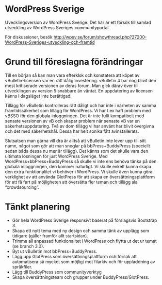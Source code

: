 WordPress Sverige
=================

Uvecklingsversion av WordPress Sverige. Det här är ett försök till samlad utveckling av WordPress Sveriges communityportal. 

För diskussioner, besök http://wpsv.se/forum/showthread.php?27200-WordPress-Sveriges-utveckling-och-framtid

Grund till föreslagna förändringar
==================================

Till en början så kan man vara efterklok och konstatera att köpet av vBulletin-licensen var en rätt dålig investering. vBulletin 4 har nog blivit den mest kritiserade versionen av deras forum. Man gick därav över till utvecklingen av version 5 snabbare än väntat. En uppdatering av licensen känns i dagsläget inte berättigad.

Tillägg för vBulletin kontrolleras rätt dåligt och har inte i närheten av samma framtidssäkerhet som tillägg för WordPress. Vi har t.ex haft problem med vBSSO för den globala inloggningen. Det är inte fullt kompatibelt med senaste versionen av vB och skapar problem när senaste vB var en säkerhetsuppdatering. Två av dom tillägg vi har använt har blivit övergivna och det med säkerhetshål. Dessa har helt sonika fått avinstallerats.

Slutsatsen man gärna vill dra är alltså att vBulletin inte lever upp till sitt namn, något som gör att man sneglar på bbPress+BuddyPress (speciellt sedan båda dessa nu mer är tillägg). Det känns som det skulle vara den ultimata lösningen för just WordPress Sverige. Med WordPress+bbPress+BuddyPress så skulle vi inte ens behöva tänka på den globala inloggningen, den kommer naturligt. Vi skulle enkelt kunna skapa den extra funktionalitet vi behöver i WordPress. Vi skulle även kunna göra verklighet av att använda GlotPress för att skapa en översättningsplattform för att få fart på möjligheten att översätta fler teman och tillägg ala “crowdsourcing”.


Tänkt planering
===============

* Gör hela WordPress Sverige responsivt baserat på förslagsvis Bootstrap 3.
* Skapa ett nytt tema med ny design och samma tänk av upplägg som tidigare (gäller framför allt startsidan).
* Trimma all anpassad funktionalitet i WordPress och flytta ut det ur temat (se branch 3.0).
* Byt ut vBulletin mot bbPress+BuddyPress.
* Lägg upp GlotPress som översättningsplattform och försök att automatisera så mycket som möjligt mot filarkiv och för uppladdning av språkfiler.
* Lägg till BuddyPress som communityverktyg
* Skapa översättningsteam och grupper under BuddyPress/GlotPress.

